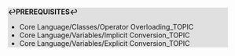 <div style="margin:2em; background-color: #e0e0e0;">

<strong>↩PREREQUISITES↩</strong>

 * Core Language/Classes/Operator Overloading_TOPIC
 * Core Language/Variables/Implicit Conversion_TOPIC
 * Core Language/Variables/Explicit Conversion_TOPIC

</div>

